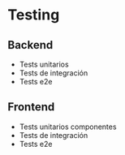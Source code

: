 # Testing

## Backend

- Tests unitarios
- Tests de integración
- Tests e2e

## Frontend

- Tests unitarios componentes
- Tests de integración
- Tests e2e
